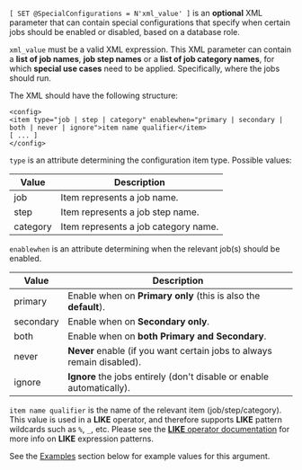 `[ SET @SpecialConfigurations = N'xml_value' ]` is an **optional** XML parameter that can contain special configurations that specify when certain jobs should be enabled or disabled, based on a database role.

`xml_value` must be a valid XML expression. This XML parameter can contain a **list of job names**, **job step names** or a **list of job category names**, for which **special use cases** need to be applied. 
Specifically, where the jobs should run.

The XML should have the following structure:

```
<config>
<item type="job | step | category" enablewhen="primary | secondary | both | never | ignore">item name qualifier</item>
[ ... ]
</config>
```

`type` is an attribute determining the configuration item type. Possible values:

|Value|Description|  
|-----------|-----------------|  
|job|Item represents a job name.|  
|step|Item represents a job step name.|  
|category|Item represents a job category name.|

`enablewhen` is an attribute determining when the relevant job(s) should be enabled.

|Value|Description|  
|-----------|-----------------|  
|primary|Enable when on **Primary only** (this is also the **default**).|  
|secondary|Enable when on **Secondary only**.|  
|both|Enable when on **both Primary and Secondary**.|
|never|**Never** enable (if you want certain jobs to always remain disabled).|
|ignore|**Ignore** the jobs entirely (don't disable or enable automatically).|

`item name qualifier` is the name of the relevant item (job/step/category). This value is used in a **LIKE** operator, and therefore supports **LIKE** pattern wildcards such as `%`, `_`, etc. Please see the [**LIKE** operator documentation](https://docs.microsoft.com/en-us/sql/t-sql/language-elements/like-transact-sql#arguments) for more info on **LIKE** expression patterns.

See the [Examples](#examples) section below for example values for this argument.
